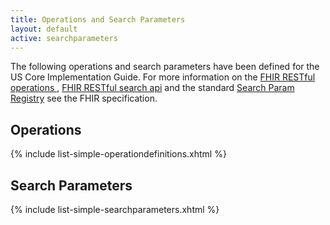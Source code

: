```yaml
---
title: Operations and Search Parameters
layout: default
active: searchparameters
---
```


The following operations and search parameters have been defined for the US Core Implementation Guide.  For more information on the [FHIR RESTful operations ]({{site.data.fhir.path}}/operations.html), [FHIR RESTful search api]({{site.data.fhir.path}}/search.html) and the standard [Search Param Registry]({{site.data.fhir.path}}/searchparameter-registry.html) see the FHIR specification.

## Operations

{% include list-simple-operationdefinitions.xhtml %}

## Search Parameters

{% include list-simple-searchparameters.xhtml %}
